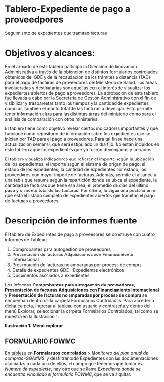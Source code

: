 # Tablero-Expediente de pago a proveedpores
Seguimiento de expedientes que tramitan facturas

# Objetivos y alcances:

En el armado de este tablero participó la Dirección de Innovación Administrativa a través de la obtención de distintos formularios controlados obtenidos del GDE y de la recaudación de los trámites a distancia (TAD) para el pago de facturas de proveedores del Ministerio de Salud. 
Las áreas involucradas y destinatarias son aquellas con el interés de visualizar los expedientes abiertos de pago a proveedores. La aprobación de este tablero fue llevada a cabo por la Secretaría de Gestión Administrativo con el fin de visibilizar y trasparentar tanto los tiempos y la cantidad de expedientes, como así también el monto total de las facturas a devengar. Esto permite tener información clara para las distintas áreas del ministerio como para el análisis de comparación con otros ministerios. 

El tablero tiene como objetivo revelar ciertos indicadores importantes y que funcione como repositorio de información sobre los expedientes que se inician por TAD para el pago a proveedores. Para tal fin se hace una actualización semanal, que será estipulado un día fijo. No están incluidos en este tablero aquellos expedientes que ya fueron devengados y cerrados. 

El tablero visualiza indicadores que refieren el importe según la ubicación de los expedientes; el importe según el sistema de origen de pago; el estado de los expedientes; la cantidad de expedientes por estado; los proveedores con mayor importe de facturas.
Además, permite el alcance a una tabla que resume según la repartición donde se ubica el expediente, la cantidad de facturas que tiene esa área, el promedio de días del último pase y el monto total de las facturas. 
Por último, le sigue una pestaña en el que está el listado completo de expedientes abiertos que tramitan el pago de facturas a proveedores.

# Descripción de informes fuente

El tablero de Expedientes de pago a proveedores se construye con cuatro informes de Tableau:
1. Comprobantes para autogestión de proveedores
2. Presentación de facturas Adquisiciones con Financiamiento Internacional
3. Presentación de facturas no amparadas por proceso de compra
4. Detalle de expedientes GDE – Expedientes electrónicos
5. Documentos asociados a expedientes

Los informes **Comprobantes para autogestión de proveedores**, **Presentación de facturas Adquisiciones con Financiamiento Internacional** y **Presentación de facturas no amparadas por proceso de compra** se encuentran dentro de la carpeta Formularios Controlados. Para acceder a dicha carpeta, ingresar al [tableau](https://reportes.gob.ar) con usuario y contraseña y dentro del menú Explorar, seleccionar la carpeta Formularios Controlados, tal como se muestra en la Ilustración 1.

**Ilustración 1: Menú explorar**


## FORMULARIO FOWMC ##

En [tableau](https://reportes.gob.ar) en **Formularuos controlados** > *Monitoreo del plan anual de compras -SGA#MS*, y desfiltrar todo Expedientes con las documentaciones asociadas a cada uno de ellos, el campo que tenemos que tomar es *Número de expediente*, hay otro que se llama *Expediente donde se encuentra vinculado el formulario FOWMC*, que se va a quitar.
